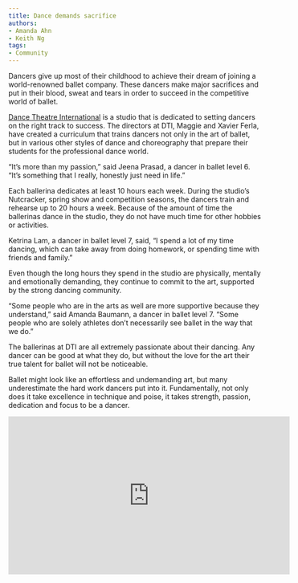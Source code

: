 ```yaml
---
title: Dance demands sacrifice
authors:
- Amanda Ahn
- Keith Ng
tags:
- Community
---
```


Dancers give up most of their childhood to achieve their dream of joining a world-renowned ballet company. These dancers make major sacrifices and put in their blood, sweat and tears in order to succeed in the competitive world of ballet. 

[Dance Theatre International](http://www.dtidance.com/) is a studio that is dedicated to setting dancers on the right track to success. The directors at DTI, Maggie and Xavier Ferla, have created a curriculum that trains dancers not only in the art of ballet, but in various other styles of dance and choreography that prepare their students for the professional dance world. 

“It’s more than my passion,” said Jeena Prasad, a dancer in ballet level 6. “It’s something that I really, honestly just need in life.” 

Each ballerina dedicates at least 10 hours each week. During the studio’s Nutcracker, spring show and competition seasons, the dancers train and rehearse up to 20 hours a week. Because of the amount of time the ballerinas dance in the studio, they do not have much time for other hobbies or activities. 

Ketrina Lam, a dancer in ballet level 7, said, “I spend a lot of my time dancing, which can take away from doing homework, or spending time with friends and family.” 

Even though the long hours they spend in the studio are physically, mentally and emotionally demanding, they continue to commit to the art, supported by the strong dancing community. 

“Some people who are in the arts as well are more supportive because they understand,” said Amanda Baumann, a dancer in ballet level 7. “Some people who are solely athletes don’t necessarily see ballet in the way that we do.” 

The ballerinas at DTI are all extremely passionate about their dancing. Any dancer can be good at what they do, but without the love for the art their true talent for ballet will not be noticeable. 

Ballet might look like an effortless and undemanding art, but many underestimate the hard work dancers put into it. Fundamentally, not only does it take excellence in technique and poise, it takes strength, passion, dedication and focus to be a dancer.

<iframe width="560" height="315" src="https://www.youtube.com/embed/IOQIZxtDaDE" frameborder="0" allow="autoplay; encrypted-media" allowfullscreen class="image"></iframe>